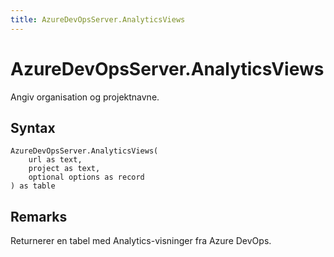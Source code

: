 ```yaml
---
title: AzureDevOpsServer.AnalyticsViews
---
```


# AzureDevOpsServer.AnalyticsViews


Angiv organisation og projektnavne.


## Syntax

```powerquery
AzureDevOpsServer.AnalyticsViews(
    url as text,
    project as text,
    optional options as record
) as table
```


## Remarks

Returnerer en tabel med Analytics-visninger fra Azure DevOps.


